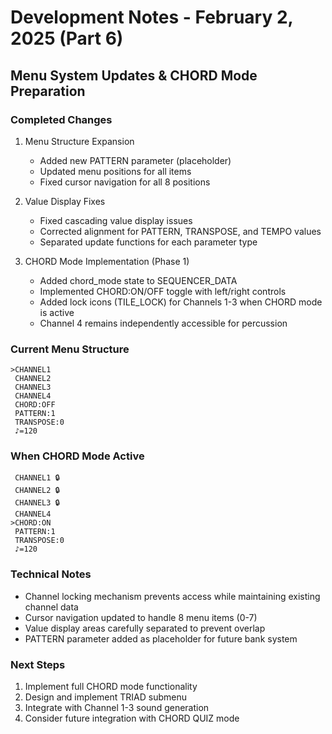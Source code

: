 # Development Notes - February 2, 2025 (Part 6)

## Menu System Updates & CHORD Mode Preparation

### Completed Changes
1. Menu Structure Expansion
   - Added new PATTERN parameter (placeholder)
   - Updated menu positions for all items
   - Fixed cursor navigation for all 8 positions

2. Value Display Fixes
   - Fixed cascading value display issues
   - Corrected alignment for PATTERN, TRANSPOSE, and TEMPO values
   - Separated update functions for each parameter type

3. CHORD Mode Implementation (Phase 1)
   - Added chord_mode state to SEQUENCER_DATA
   - Implemented CHORD:ON/OFF toggle with left/right controls
   - Added lock icons (TILE_LOCK) for Channels 1-3 when CHORD mode is active
   - Channel 4 remains independently accessible for percussion

### Current Menu Structure
```
>CHANNEL1
 CHANNEL2
 CHANNEL3
 CHANNEL4    
 CHORD:OFF
 PATTERN:1
 TRANSPOSE:0
 ♪=120
```

### When CHORD Mode Active
```
 CHANNEL1 🔒
 CHANNEL2 🔒
 CHANNEL3 🔒
 CHANNEL4    
>CHORD:ON
 PATTERN:1
 TRANSPOSE:0
 ♪=120
```

### Technical Notes
- Channel locking mechanism prevents access while maintaining existing channel data
- Cursor navigation updated to handle 8 menu items (0-7)
- Value display areas carefully separated to prevent overlap
- PATTERN parameter added as placeholder for future bank system

### Next Steps
1. Implement full CHORD mode functionality
2. Design and implement TRIAD submenu
3. Integrate with Channel 1-3 sound generation
4. Consider future integration with CHORD QUIZ mode
